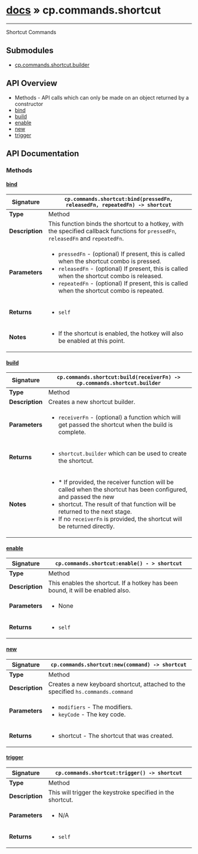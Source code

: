 # [docs](index.md) » cp.commands.shortcut
---

Shortcut Commands

## Submodules
 * [cp.commands.shortcut.builder](cp.commands.shortcut.builder.md)

## API Overview
* Methods - API calls which can only be made on an object returned by a constructor
 * [bind](#bind)
 * [build](#build)
 * [enable](#enable)
 * [new](#new)
 * [trigger](#trigger)

## API Documentation

### Methods

#### [bind](#bind)
| <span style="font-align: left;">**Signature**</span> | <span style="font-align: left;">`cp.commands.shortcut:bind(pressedFn, releasedFn, repeatedFn) -> shortcut` </span>                                                |
| -----------------------------------------------------|---------------------------------------------------------------------------------------------------------|
| **Type**                                             | Method                                                                                         |
| **Description**                                      | This function binds the shortcut to a hotkey, with the specified callback functions for `pressedFn`, `releasedFn` and `repeatedFn`.                                                                                         |
| **Parameters**                                       | <ul><li>`pressedFn`	- (optional) If present, this is called when the shortcut combo is pressed.</li><li>`releasedFn`	- (optional) If present, this is called when the shortcut combo is released.</li><li>`repeatedFn`	- (optional) If present, this is called when the shortcut combo is repeated.</li></ul> |
| **Returns**                                          | <ul><li>`self`</li></ul>          |
| **Notes**                                            | <ul><li>If the shortcut is enabled, the hotkey will also be enabled at this point.</li></ul>                |

#### [build](#build)
| <span style="font-align: left;">**Signature**</span> | <span style="font-align: left;">`cp.commands.shortcut:build(receiverFn) -> cp.commands.shortcut.builder` </span>                                                |
| -----------------------------------------------------|---------------------------------------------------------------------------------------------------------|
| **Type**                                             | Method                                                                                         |
| **Description**                                      | Creates a new shortcut builder.                                                                                         |
| **Parameters**                                       | <ul><li>`receiverFn`		- (optional) a function which will get passed the shortcut when the build is complete.</li></ul> |
| **Returns**                                          | <ul><li>`shortcut.builder` which can be used to create the shortcut.</li></ul>          |
| **Notes**                                            | <ul><li>* If provided, the receiver function will be called when the shortcut has been configured, and passed the new</li><li>  shortcut. The result of that function will be returned to the next stage.</li><li>  If no `receiverFn` is provided, the shortcut will be returned directly.</li></ul>                |

#### [enable](#enable)
| <span style="font-align: left;">**Signature**</span> | <span style="font-align: left;">`cp.commands.shortcut:enable() - > shortcut` </span>                                                |
| -----------------------------------------------------|---------------------------------------------------------------------------------------------------------|
| **Type**                                             | Method                                                                                         |
| **Description**                                      | This enables the shortcut. If a hotkey has been bound, it will be enabled also.                                                                                         |
| **Parameters**                                       | <ul><li>None</li></ul> |
| **Returns**                                          | <ul><li>`self`</li></ul>          |

#### [new](#new)
| <span style="font-align: left;">**Signature**</span> | <span style="font-align: left;">`cp.commands.shortcut:new(command) -> shortcut` </span>                                                |
| -----------------------------------------------------|---------------------------------------------------------------------------------------------------------|
| **Type**                                             | Method                                                                                         |
| **Description**                                      | Creates a new keyboard shortcut, attached to the specified `hs.commands.command`                                                                                         |
| **Parameters**                                       | <ul><li>`modifiers` 	- The modifiers.</li><li>`keyCode`	- The key code.</li></ul> |
| **Returns**                                          | <ul><li>shortcut - The shortcut that was created.</li></ul>          |

#### [trigger](#trigger)
| <span style="font-align: left;">**Signature**</span> | <span style="font-align: left;">`cp.commands.shortcut:trigger() -> shortcut` </span>                                                |
| -----------------------------------------------------|---------------------------------------------------------------------------------------------------------|
| **Type**                                             | Method                                                                                         |
| **Description**                                      | This will trigger the keystroke specified in the shortcut.                                                                                         |
| **Parameters**                                       | <ul><li>N/A</li></ul> |
| **Returns**                                          | <ul><li>`self`</li></ul>          |

